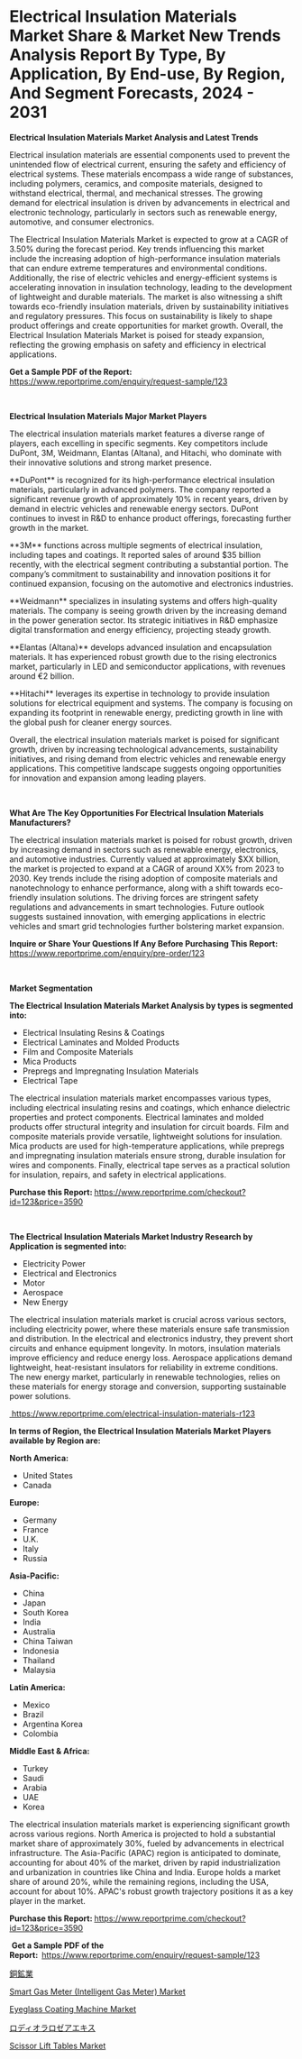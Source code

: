 <p><h1>Electrical Insulation Materials Market Share & Market New Trends Analysis Report By Type, By Application, By End-use, By Region, And Segment Forecasts, 2024 - 2031</h1></p><p><strong>Electrical Insulation Materials Market Analysis and Latest Trends</strong></p>
<p><p>Electrical insulation materials are essential components used to prevent the unintended flow of electrical current, ensuring the safety and efficiency of electrical systems. These materials encompass a wide range of substances, including polymers, ceramics, and composite materials, designed to withstand electrical, thermal, and mechanical stresses. The growing demand for electrical insulation is driven by advancements in electrical and electronic technology, particularly in sectors such as renewable energy, automotive, and consumer electronics.</p><p>The Electrical Insulation Materials Market is expected to grow at a CAGR of 3.50% during the forecast period. Key trends influencing this market include the increasing adoption of high-performance insulation materials that can endure extreme temperatures and environmental conditions. Additionally, the rise of electric vehicles and energy-efficient systems is accelerating innovation in insulation technology, leading to the development of lightweight and durable materials. The market is also witnessing a shift towards eco-friendly insulation materials, driven by sustainability initiatives and regulatory pressures. This focus on sustainability is likely to shape product offerings and create opportunities for market growth. Overall, the Electrical Insulation Materials Market is poised for steady expansion, reflecting the growing emphasis on safety and efficiency in electrical applications.</p></p>
<p><strong>Get a Sample PDF of the Report:&nbsp;</strong> <a href="https://www.reportprime.com/enquiry/request-sample/123">https://www.reportprime.com/enquiry/request-sample/123</a></p>
<p>&nbsp;</p>
<p><strong>Electrical Insulation Materials Major Market Players</strong></p>
<p><p>The electrical insulation materials market features a diverse range of players, each excelling in specific segments. Key competitors include DuPont, 3M, Weidmann, Elantas (Altana), and Hitachi, who dominate with their innovative solutions and strong market presence.</p><p>**DuPont** is recognized for its high-performance electrical insulation materials, particularly in advanced polymers. The company reported a significant revenue growth of approximately 10% in recent years, driven by demand in electric vehicles and renewable energy sectors. DuPont continues to invest in R&D to enhance product offerings, forecasting further growth in the market.</p><p>**3M** functions across multiple segments of electrical insulation, including tapes and coatings. It reported sales of around $35 billion recently, with the electrical segment contributing a substantial portion. The company’s commitment to sustainability and innovation positions it for continued expansion, focusing on the automotive and electronics industries.</p><p>**Weidmann** specializes in insulating systems and offers high-quality materials. The company is seeing growth driven by the increasing demand in the power generation sector. Its strategic initiatives in R&D emphasize digital transformation and energy efficiency, projecting steady growth.</p><p>**Elantas (Altana)** develops advanced insulation and encapsulation materials. It has experienced robust growth due to the rising electronics market, particularly in LED and semiconductor applications, with revenues around €2 billion.</p><p>**Hitachi** leverages its expertise in technology to provide insulation solutions for electrical equipment and systems. The company is focusing on expanding its footprint in renewable energy, predicting growth in line with the global push for cleaner energy sources.</p><p>Overall, the electrical insulation materials market is poised for significant growth, driven by increasing technological advancements, sustainability initiatives, and rising demand from electric vehicles and renewable energy applications. This competitive landscape suggests ongoing opportunities for innovation and expansion among leading players.</p></p>
<p>&nbsp;</p>
<p><strong>What Are The Key Opportunities For Electrical Insulation Materials Manufacturers?</strong></p>
<p><p>The electrical insulation materials market is poised for robust growth, driven by increasing demand in sectors such as renewable energy, electronics, and automotive industries. Currently valued at approximately $XX billion, the market is projected to expand at a CAGR of around XX% from 2023 to 2030. Key trends include the rising adoption of composite materials and nanotechnology to enhance performance, along with a shift towards eco-friendly insulation solutions. The driving forces are stringent safety regulations and advancements in smart technologies. Future outlook suggests sustained innovation, with emerging applications in electric vehicles and smart grid technologies further bolstering market expansion.</p></p>
<p><strong>Inquire or Share Your Questions If Any Before Purchasing This Report:</strong> <a href="https://www.reportprime.com/enquiry/pre-order/123">https://www.reportprime.com/enquiry/pre-order/123</a></p>
<p>&nbsp;</p>
<p><strong>Market Segmentation</strong></p>
<p><strong>The Electrical Insulation Materials Market Analysis by types is segmented into:</strong></p>
<p><ul><li>Electrical Insulating Resins & Coatings</li><li>Electrical Laminates and Molded Products</li><li>Film and Composite Materials</li><li>Mica Products</li><li>Prepregs and Impregnating Insulation Materials</li><li>Electrical Tape</li></ul></p>
<p><p>The electrical insulation materials market encompasses various types, including electrical insulating resins and coatings, which enhance dielectric properties and protect components. Electrical laminates and molded products offer structural integrity and insulation for circuit boards. Film and composite materials provide versatile, lightweight solutions for insulation. Mica products are used for high-temperature applications, while prepregs and impregnating insulation materials ensure strong, durable insulation for wires and components. Finally, electrical tape serves as a practical solution for insulation, repairs, and safety in electrical applications.</p></p>
<p><strong>Purchase this Report:&nbsp;</strong><a href="https://www.reportprime.com/checkout?id=123&price=3590">https://www.reportprime.com/checkout?id=123&price=3590</a></p>
<p>&nbsp;</p>
<p><strong>The Electrical Insulation Materials Market Industry Research by Application is segmented into:</strong></p>
<p><ul><li>Electricity Power</li><li>Electrical and Electronics</li><li>Motor</li><li>Aerospace</li><li>New Energy</li></ul></p>
<p><p>The electrical insulation materials market is crucial across various sectors, including electricity power, where these materials ensure safe transmission and distribution. In the electrical and electronics industry, they prevent short circuits and enhance equipment longevity. In motors, insulation materials improve efficiency and reduce energy loss. Aerospace applications demand lightweight, heat-resistant insulators for reliability in extreme conditions. The new energy market, particularly in renewable technologies, relies on these materials for energy storage and conversion, supporting sustainable power solutions.</p></p>
<p><a href="https://www.reportprime.com/electrical-insulation-materials-r123">&nbsp;https://www.reportprime.com/electrical-insulation-materials-r123</a></p>
<p><strong>In terms of Region, the Electrical Insulation Materials Market Players available by Region are:</strong></p>
<p>
    <p> <strong> North America: </strong>
        <ul>
            <li>United States</li>
            <li>Canada</li>
        </ul>
        </p> 
    <p> <strong> Europe: </strong>
        <ul>
            <li>Germany</li>
            <li>France</li>
            <li>U.K.</li>
            <li>Italy</li>
            <li>Russia</li>
        </ul>
        </p> 
    <p> <strong> Asia-Pacific: </strong>
        <ul>
            <li>China</li>
            <li>Japan</li>
            <li>South Korea</li>
            <li>India</li>
            <li>Australia</li>
            <li>China Taiwan</li>
            <li>Indonesia</li>
            <li>Thailand</li>
            <li>Malaysia</li>
        </ul>
        </p> 
    <p> <strong> Latin America: </strong>
        <ul>
            <li>Mexico</li>
            <li>Brazil</li>
            <li>Argentina Korea</li>
            <li>Colombia</li>
        </ul>
        </p> 
    <p> <strong> Middle East & Africa: </strong>
        <ul>
            <li>Turkey</li>
            <li>Saudi</li>
            <li>Arabia</li>
            <li>UAE</li>
            <li>Korea</li>
        </ul>
    </p>
    </p>
<p><p>The electrical insulation materials market is experiencing significant growth across various regions. North America is projected to hold a substantial market share of approximately 30%, fueled by advancements in electrical infrastructure. The Asia-Pacific (APAC) region is anticipated to dominate, accounting for about 40% of the market, driven by rapid industrialization and urbanization in countries like China and India. Europe holds a market share of around 20%, while the remaining regions, including the USA, account for about 10%. APAC's robust growth trajectory positions it as a key player in the market.</p></p>
<p><strong>Purchase this Report: </strong><a href="https://www.reportprime.com/checkout?id=123&price=3590">https://www.reportprime.com/checkout?id=123&price=3590</a></p>
<p>&nbsp;<strong>Get a Sample PDF of the Report:&nbsp;&nbsp;</strong><a href="https://www.reportprime.com/enquiry/request-sample/123">https://www.reportprime.com/enquiry/request-sample/123</a></p>
<p><strong></strong></p>
<p><p><a href="https://medium.com/@anabellewintheiser/%E9%8A%85%E9%89%B1%E6%8E%A1%E6%8E%98%E5%B8%82%E5%A0%B4%E8%AA%BF%E6%9F%BB%E5%A0%B1%E5%91%8A%E6%9B%B8-2024%E5%B9%B4%E3%81%8B%E3%82%892031%E5%B9%B4%E3%81%AB%E3%81%8B%E3%81%91%E3%81%A6%E3%81%AE%E5%B8%82%E5%A0%B4%E4%BA%88%E6%B8%AC%E3%81%A8%E6%88%90%E9%95%B7%E8%A6%8B%E9%80%9A%E3%81%97-%E5%B9%B4%E5%B9%B3%E5%9D%87%E6%88%90%E9%95%B7%E7%8E%878-2-16bc2982a20f">銅鉱業</a></p><p><a href="https://issuu.com/reportprime-2/docs/smart-gas-meter-intelligent-gas-met_a6e5126d9d8bf2">Smart Gas Meter (Intelligent Gas Meter) Market</a></p><p><a href="https://issuu.com/reportprime-2/docs/eyeglass-coating-machine-market-siz_2a0271fe3eb1fb">Eyeglass Coating Machine Market</a></p><p><a href="https://medium.com/@felicidadbucar3s/%E3%83%AD%E3%82%B8%E3%82%AA%E3%83%A9%E3%83%AD%E3%82%BB%E3%82%A2%E3%82%A8%E3%82%AD%E3%82%B9%E5%B8%82%E5%A0%B4%E3%81%B8%E3%81%AE%E3%83%87%E3%82%A3%E3%83%BC%E3%83%97%E3%83%80%E3%82%A4%E3%83%96-%E3%81%9D%E3%81%AE%E3%83%88%E3%83%AC%E3%83%B3%E3%83%89-%E5%B8%82%E5%A0%B4%E3%82%BB%E3%82%B0%E3%83%A1%E3%83%B3%E3%83%86%E3%83%BC%E3%82%B7%E3%83%A7%E3%83%B3-%E7%AB%B6%E4%BA%89%E5%88%86%E6%9E%90-8347ba22a135">ロディオラロゼアエキス</a></p><p><a href="https://medium.com/@kelleebernier1851/global-scissor-lift-tables-market-focus-on-product-type-double-scissor-lift-tables-triple-scissor-1f3c7ccb702e">Scissor Lift Tables Market</a></p></p>